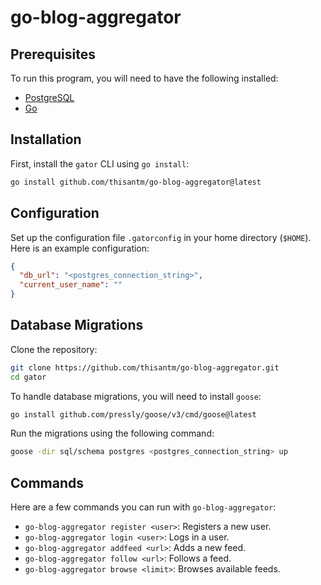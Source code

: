 # go-blog-aggregator

## Prerequisites

To run this program, you will need to have the following installed:

- [PostgreSQL](https://www.postgresql.org/download/)
- [Go](https://golang.org/dl/)

## Installation

First, install the `gator` CLI using `go install`:

```sh
go install github.com/thisantm/go-blog-aggregator@latest
```

## Configuration

Set up the configuration file `.gatorconfig` in your home directory (`$HOME`). Here is an example configuration:

```json
{
  "db_url": "<postgres_connection_string>",
  "current_user_name": ""
}
```

## Database Migrations

Clone the repository:
```sh
git clone https://github.com/thisantm/go-blog-aggregator.git
cd gator
```

To handle database migrations, you will need to install `goose`:

```sh
go install github.com/pressly/goose/v3/cmd/goose@latest
```

Run the migrations using the following command:

```sh
goose -dir sql/schema postgres <postgres_connection_string> up
```
## Commands

Here are a few commands you can run with `go-blog-aggregator`:

- `go-blog-aggregator register <user>`: Registers a new user.
- `go-blog-aggregator login <user>`: Logs in a user.
- `go-blog-aggregator addfeed <url>`: Adds a new feed.
- `go-blog-aggregator follow <url>`: Follows a feed.
- `go-blog-aggregator browse <limit>`: Browses available feeds.
